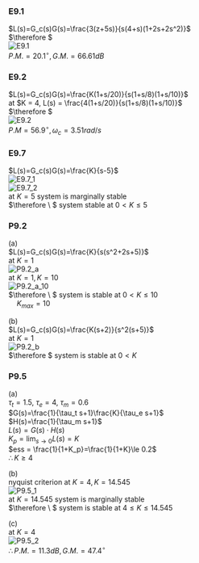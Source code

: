 ### E9.1  
$L(s)=G_c(s)G(s)=\frac{3(z+5s)}{s(4+s)(1+2s+2s^2)}$  
$\therefore $  
![E9.1](https://github.com/user-attachments/assets/fd7eda6e-6426-491e-8d8c-c2cebe1e8db0)  
$P.M. = 20.1^\circ, G.M. = 66.61 dB$  


### E9.2  
$L(s)=G_c(s)G(s)=\frac{K(1+s/20)}{s(1+s/8)(1+s/10)}$  
at $K = 4, L(s) = \frac{4(1+s/20)}{s(1+s/8)(1+s/10)}$  
$\therefore $  
![E9.2](https://github.com/user-attachments/assets/07134f9f-5039-42a8-8c13-09076878b0c0)  
$P.M = 56.9^\circ, \omega_c = 3.51  rad/s$  


### E9.7  
$L(s)=G_c(s)G(s)=\frac{K}{s-5}$  
![E9.7_1](https://github.com/user-attachments/assets/f58f0695-52c9-4fcc-846a-7207af870bc5)  
![E9.7_2](https://github.com/user-attachments/assets/88e8ef1f-c97a-4841-bd66-7abcfbe5375c)  
at $K = 5$ system is marginally stable  
$\therefore \ $ system stable at $0 < K \le 5$  


### P9.2  
(a)  
$L(s)=G_c(s)G(s)=\frac{K}{s(s^2+2s+5)}$  
at $K=1$  
![P9.2_a](https://github.com/user-attachments/assets/351cda01-cb7c-471a-a866-2c504f45970a)  
at $K=1, K=10$  
![P9.2_a_10](https://github.com/user-attachments/assets/7264d095-035d-4294-a8a3-4d209c5561ac)  
$\therefore \ $  system is stable at $0<K\le10$  
$\quad K_{max}=10$  

(b)  
$L(s)=G_c(s)G(s)=\frac{K(s+2)}{s^2(s+5)}$  
at $K=1$  
![P9.2_b](https://github.com/user-attachments/assets/bcbe51e5-d153-441c-8fb8-7f3af8363cfc)  
$\therefore $  system is stable at $0<K$  


### P9.5  
(a)  
$\tau_t = 1.5, \ \tau_e = 4, \ \tau_m = 0.6$  
$G(s)=\frac{1}{\tau_t s+1}\frac{K}{\tau_e s+1}$  
$H(s)=\frac{1}{\tau_m s+1}$  
$L(s)=G(s) \cdot H(s)$  
$K_p = \lim_{s \to 0}L(s) = K$  
$ess = \frac{1}{1+K_p}=\frac{1}{1+K}\le 0.2$  
$\therefore K \ge 4$  

(b)  
nyquist criterion at $K = 4, K = 14.545$  
![P9.5_1](https://github.com/user-attachments/assets/23a610d9-23df-4b9d-b2cf-3272a7b3d499)  
at $K=14.545$ system is marginally stable  
$\therefore \ $ system is stable at $4 \le K \le 14.545$  

(c)  
at $K=4$  
![P9.5_2](https://github.com/user-attachments/assets/9f7036d0-21eb-48cb-a163-cbc969b0caf5)  
$\therefore P.M.= 11.3dB, G.M. = 47.4^\circ$  
